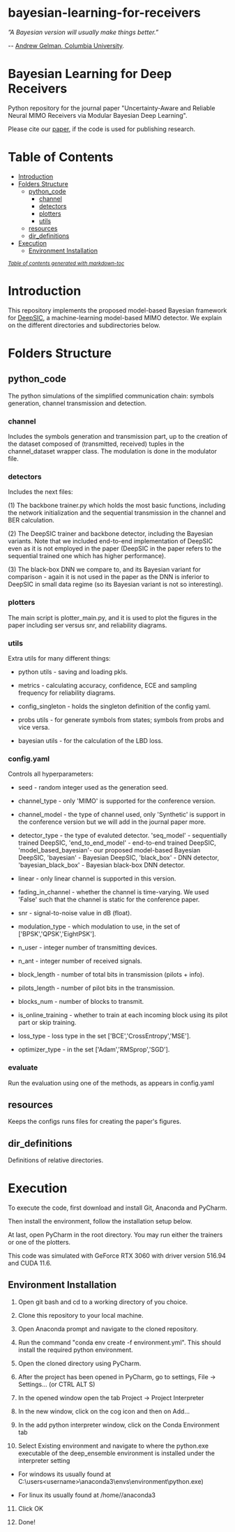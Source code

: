 # bayesian-learning-for-receivers

*”A Bayesian version will usually make things better.”* 

-- [Andrew Gelman, Columbia University](http://www.stat.columbia.edu/~gelman/book/gelman_quotes.pdf). 

# Bayesian Learning for Deep Receivers

Python repository for the journal paper "Uncertainty-Aware and Reliable Neural MIMO Receivers via Modular Bayesian Deep Learning".

Please cite our [paper](https://arxiv.org/pdf/2302.02436.pdf), if the code is used for publishing research.

# Table of Contents

- [Introduction](#introduction)
- [Folders Structure](#folders-structure)
  * [python_code](#python_code)
    + [channel](#channel)
    + [detectors](#detectors)
    + [plotters](#plotters)
    + [utils](#utils)
  * [resources](#resources)
  * [dir_definitions](#dir_definitions)
- [Execution](#execution)
  * [Environment Installation](#environment-installation)

<small><i><a href='http://ecotrust-canada.github.io/markdown-toc/'>Table of contents generated with markdown-toc</a></i></small>

# Introduction

This repository implements the proposed model-based Bayesian framework for [DeepSIC](https://arxiv.org/abs/2002.03214), a machine-learning model-based MIMO detector. We explain on the different directories and subdirectories below.

# Folders Structure

## python_code 

The python simulations of the simplified communication chain: symbols generation, channel transmission and detection.

### channel 

Includes the symbols generation and transmission part, up to the creation of the dataset composed of (transmitted, received) tuples in the channel_dataset wrapper class. The modulation is done in the modulator file.

### detectors 

Includes the next files:

(1) The backbone trainer.py which holds the most basic functions, including the network initialization and the sequential transmission in the channel and BER calculation. 

(2) The DeepSIC trainer and backbone detector, including the Bayesian variants. Note that we included end-to-end implementation of DeepSIC even as it is not employed in the paper (DeepSIC in the paper refers to the sequential trained one which has higher performance).

(3) The black-box DNN we compare to, and its Bayesian variant for comparison - again it is not used in the paper as the DNN is inferior to DeepSIC in small data regime (so its Bayesian variant is not so interesting).

### plotters

The main script is plotter_main.py, and it is used to plot the figures in the paper including ser versus snr, and reliability diagrams.

### utils

Extra utils for many different things: 

* python utils - saving and loading pkls. 

* metrics - calculating accuracy, confidence, ECE and sampling frequency for reliability diagrams.

* config_singleton - holds the singleton definition of the config yaml.

* probs utils - for generate symbols from states; symbols from probs and vice versa.

* bayesian utils - for the calculation of the LBD loss.

### config.yaml

Controls all hyperparameters:

* seed - random integer used as the generation seed.

* channel_type - only 'MIMO' is supported for the conference version.

* channel_model - the type of channel used, only 'Synthetic' is support in the conference version but we will add in the journal paper more.

* detector_type - the type of evaluted detector. 'seq_model' - sequentially trained DeepSIC, 'end_to_end_model' - end-to-end trained DeepSIC, 
'model_based_bayesian'- our proposed model-based Bayesian DeepSIC, 'bayesian' - Bayesian DeepSIC, 'black_box' - DNN detector, 'bayesian_black_box' - Bayesian black-box DNN detector.

* linear - only linear channel is supported in this version.

* fading_in_channel - whether the channel is time-varying. We used 'False' such that the channel is static for the conference paper.

* snr - signal-to-noise value in dB (float).

* modulation_type - which modulation to use, in the set of ['BPSK','QPSK','EightPSK'].
 
* n_user - integer number of transmitting devices.

* n_ant - integer number of received signals.

* block_length - number of total bits in transmission (pilots + info).

* pilots_length - number of pilot bits in the transmission.

* blocks_num - number of blocks to transmit.

* is_online_training - whether to train at each incoming block using its pilot part or skip training. 

* loss_type - loss type in the set ['BCE','CrossEntropy','MSE'].

* optimizer_type - in the set ['Adam','RMSprop','SGD'].

### evaluate

Run the evaluation using one of the methods, as appears in config.yaml

## resources

Keeps the configs runs files for creating the paper's figures.

## dir_definitions 

Definitions of relative directories.

# Execution

To execute the code, first download and install Git, Anaconda and PyCharm.

Then install the environment, follow the installation setup below. 

At last, open PyCharm in the root directory. You may run either the trainers or one of the plotters.

This code was simulated with GeForce RTX 3060 with driver version 516.94 and CUDA 11.6. 

## Environment Installation

1. Open git bash and cd to a working directory of you choice.

2. Clone this repository to your local machine.

3. Open Anaconda prompt and navigate to the cloned repository.

4. Run the command "conda env create -f environment.yml". This should install the required python environment.

5. Open the cloned directory using PyCharm.

6. After the project has been opened in PyCharm, go to settings, File -> Settings... (or CTRL ALT S)

7. In the opened window open the tab Project -> Project Interpreter

8. In the new window, click on the cog icon and then on Add...

9. In the add python interpreter window, click on the Conda Environment tab

10. Select Existing environment and navigate to where the python.exe executable of the deep_ensemble environment is installed under the interpreter setting

  - For windows its usually found at C:\users\<username>\anaconda3\envs\environment\python.exe)

  - For linux its usually found at /home/<username>/anaconda3
  
11. Click OK

12. Done!
